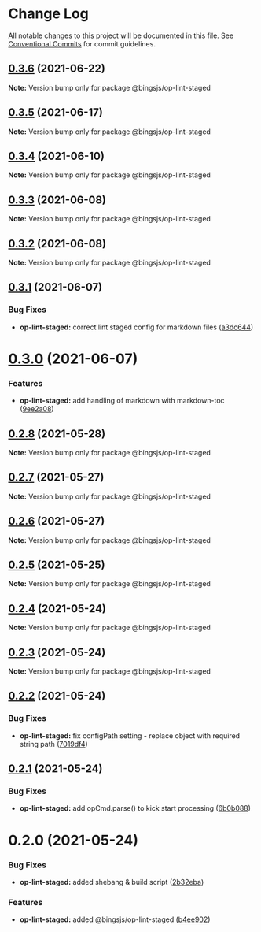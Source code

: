 # Change Log

All notable changes to this project will be documented in this file.
See [Conventional Commits](https://conventionalcommits.org) for commit guidelines.

## [0.3.6](https://github.com/bingtimren/op-tools/compare/@bingsjs/op-lint-staged@0.3.5...@bingsjs/op-lint-staged@0.3.6) (2021-06-22)

**Note:** Version bump only for package @bingsjs/op-lint-staged





## [0.3.5](https://github.com/bingtimren/op-tools/compare/@bingsjs/op-lint-staged@0.3.4...@bingsjs/op-lint-staged@0.3.5) (2021-06-17)

**Note:** Version bump only for package @bingsjs/op-lint-staged





## [0.3.4](https://github.com/bingtimren/op-tools/compare/@bingsjs/op-lint-staged@0.3.3...@bingsjs/op-lint-staged@0.3.4) (2021-06-10)

**Note:** Version bump only for package @bingsjs/op-lint-staged





## [0.3.3](https://github.com/bingtimren/op-tools/compare/@bingsjs/op-lint-staged@0.3.2...@bingsjs/op-lint-staged@0.3.3) (2021-06-08)

**Note:** Version bump only for package @bingsjs/op-lint-staged





## [0.3.2](https://github.com/bingtimren/op-tools/compare/@bingsjs/op-lint-staged@0.3.1...@bingsjs/op-lint-staged@0.3.2) (2021-06-08)

**Note:** Version bump only for package @bingsjs/op-lint-staged





## [0.3.1](https://github.com/bingtimren/op-tools/compare/@bingsjs/op-lint-staged@0.3.0...@bingsjs/op-lint-staged@0.3.1) (2021-06-07)


### Bug Fixes

* **op-lint-staged:** correct lint staged config for markdown files ([a3dc644](https://github.com/bingtimren/op-tools/commit/a3dc644f5fa3cee4bbd9c5801a4cb40eddbc1f6e))





# [0.3.0](https://github.com/bingtimren/op-tools/compare/@bingsjs/op-lint-staged@0.2.8...@bingsjs/op-lint-staged@0.3.0) (2021-06-07)


### Features

* **op-lint-staged:** add handling of markdown with markdown-toc ([9ee2a08](https://github.com/bingtimren/op-tools/commit/9ee2a089d298681db9fe043dffe4e4e0a05bc298))





## [0.2.8](https://github.com/bingtimren/op-tools/compare/@bingsjs/op-lint-staged@0.2.7...@bingsjs/op-lint-staged@0.2.8) (2021-05-28)

**Note:** Version bump only for package @bingsjs/op-lint-staged





## [0.2.7](https://github.com/bingtimren/op-tools/compare/@bingsjs/op-lint-staged@0.2.6...@bingsjs/op-lint-staged@0.2.7) (2021-05-27)

**Note:** Version bump only for package @bingsjs/op-lint-staged





## [0.2.6](https://github.com/bingtimren/op-tools/compare/@bingsjs/op-lint-staged@0.2.5...@bingsjs/op-lint-staged@0.2.6) (2021-05-27)

**Note:** Version bump only for package @bingsjs/op-lint-staged





## [0.2.5](https://github.com/bingtimren/op-tools/compare/@bingsjs/op-lint-staged@0.2.4...@bingsjs/op-lint-staged@0.2.5) (2021-05-25)

**Note:** Version bump only for package @bingsjs/op-lint-staged





## [0.2.4](https://github.com/bingtimren/op-tools/compare/@bingsjs/op-lint-staged@0.2.2...@bingsjs/op-lint-staged@0.2.4) (2021-05-24)

**Note:** Version bump only for package @bingsjs/op-lint-staged





## [0.2.3](https://github.com/bingtimren/op-tools/compare/@bingsjs/op-lint-staged@0.2.2...@bingsjs/op-lint-staged@0.2.3) (2021-05-24)

**Note:** Version bump only for package @bingsjs/op-lint-staged





## [0.2.2](https://github.com/bingtimren/op-tools/compare/@bingsjs/op-lint-staged@0.2.1...@bingsjs/op-lint-staged@0.2.2) (2021-05-24)


### Bug Fixes

* **op-lint-staged:** fix configPath setting - replace object with required string path ([7019df4](https://github.com/bingtimren/op-tools/commit/7019df49471e244f49ab8ec0f94bb523c71aab98))





## [0.2.1](https://github.com/bingtimren/op-tools/compare/@bingsjs/op-lint-staged@0.2.0...@bingsjs/op-lint-staged@0.2.1) (2021-05-24)


### Bug Fixes

* **op-lint-staged:** add opCmd.parse() to kick start processing ([6b0b088](https://github.com/bingtimren/op-tools/commit/6b0b08803056c4aa3244cdfa190fd756cec344db))





# 0.2.0 (2021-05-24)


### Bug Fixes

* **op-lint-staged:** added shebang & build script ([2b32eba](https://github.com/bingtimren/op-tools/commit/2b32eba4156ea86c7b1dc1dd578383a28bae09d9))


### Features

* **op-lint-staged:** added @bingsjs/op-lint-staged ([b4ee902](https://github.com/bingtimren/op-tools/commit/b4ee9027b687a2e1db35fd20d61b2b6f15be8db5))
